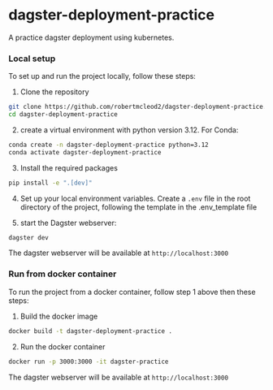 # dagster-deployment-practice
A practice dagster deployment using kubernetes.

### Local setup

To set up and run the project locally, follow these steps:

1. Clone the repository

```bash
git clone https://github.com/robertmcleod2/dagster-deployment-practice.git
cd dagster-deployment-practice
```

2. create a virtual environment with python version 3.12. For Conda:

```bash
conda create -n dagster-deployment-practice python=3.12
conda activate dagster-deployment-practice
```

3. Install the required packages

```bash
pip install -e ".[dev]"
```

4. Set up your local environment variables. Create a `.env` file in the root directory of the project, following the template in the .env_template file


5. start the Dagster webserver:

```bash
dagster dev
```

The dagster webserver will be available at `http://localhost:3000`

### Run from docker container

To run the project from a docker container, follow step 1 above then these steps:

1. Build the docker image

```bash
docker build -t dagster-deployment-practice .
```

2. Run the docker container

```bash
docker run -p 3000:3000 -it dagster-practice
```

The dagster webserver will be available at `http://localhost:3000`